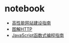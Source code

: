 # notebook

* [高性能网站建设指南](./high-performance-web-site)
* [图解HTTP](./illustration-HTTP)
* [JavaScript函数式编程指南](./functional-programming-in-javascript)
